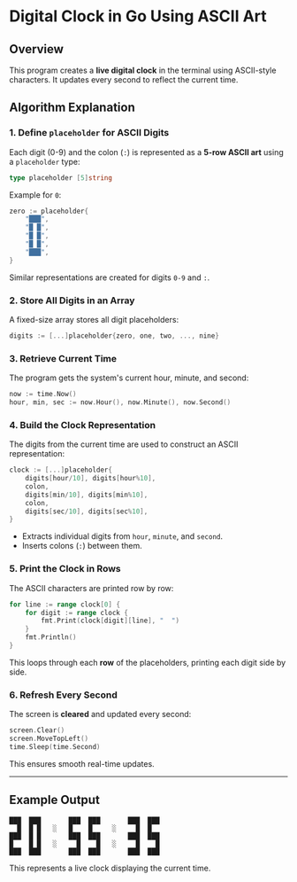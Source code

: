 # Digital Clock in Go Using ASCII Art  

## **Overview**  
This program creates a **live digital clock** in the terminal using ASCII-style characters. It updates every second to reflect the current time.  

## **Algorithm Explanation**  

### **1. Define `placeholder` for ASCII Digits**  
Each digit (0-9) and the colon (`:`) is represented as a **5-row ASCII art** using a `placeholder` type:  
```go
type placeholder [5]string
```
Example for `0`:  
```go
zero := placeholder{
    "███",
    "█ █",
    "█ █",
    "█ █",
    "███",
}
```
Similar representations are created for digits `0-9` and `:`.

### **2. Store All Digits in an Array**  
A fixed-size array stores all digit placeholders:  
```go
digits := [...]placeholder{zero, one, two, ..., nine}
```

### **3. Retrieve Current Time**  
The program gets the system's current hour, minute, and second:  
```go
now := time.Now()
hour, min, sec := now.Hour(), now.Minute(), now.Second()
```

### **4. Build the Clock Representation**  
The digits from the current time are used to construct an ASCII representation:  
```go
clock := [...]placeholder{
    digits[hour/10], digits[hour%10],
    colon,
    digits[min/10], digits[min%10],
    colon,
    digits[sec/10], digits[sec%10],
}
```
- Extracts individual digits from `hour`, `minute`, and `second`.  
- Inserts colons (`:`) between them.  

### **5. Print the Clock in Rows**  
The ASCII characters are printed row by row:  
```go
for line := range clock[0] {
    for digit := range clock {
        fmt.Print(clock[digit][line], "  ")
    }
    fmt.Println()
}
```
This loops through each **row** of the placeholders, printing each digit side by side.

### **6. Refresh Every Second**  
The screen is **cleared** and updated every second:  
```go
screen.Clear()
screen.MoveTopLeft()
time.Sleep(time.Second)
```
This ensures smooth real-time updates.

---

## **Example Output**
```
███  ███       ███  ███       ███  ███  
  █  █ █   ░   █    █     ░     █  █  
███  █ █       ███  ███       ███  ███  
█    █ █   ░     █    █   ░     █    █  
███  ███       ███  ███       ███  ███  
```
This represents a live clock displaying the current time.
